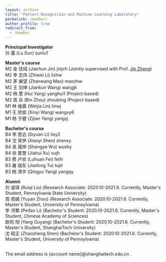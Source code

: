 ```yaml
---
layout: archive
title: "Pattern Recognition and Machine Learning Laboratory"
permalink: /member/
author_profile: true
redirect_from:
  - /member
---
```


**Princicpal Investigator** <br />
孙 露 (Lu Sun) sunlu1

**Master's course** <br />
M2 金 佳纯 (Jiachun Jin) jinjch (Jointly supervised with Prof. [Jie Zheng](https://shanghaitechzhengjielab.github.io/Zhenglab.github.io/people.htm)) <br /> 
M2 李 志伟 (Zhiwei Li) lizhw <br /> 
M2 茅 展望 (Zhanwang Mao) maozhw <br /> 
M2 王 剑坤 (Jiankun Wang) wangjk <br /> 
M2 杨 慧 (Hui Yang) yanghui1 (Project-based) <br /> 
M2 周 兵 (Bin Zhou) zhoubing (Project-based) <br /> 
M1 林 维嘉 (Weijia Lin) linwj <br /> 
M1 王 欣奕 (Xinyi Wang) wangxy6 <br /> 
M1 杨 子健 (Zijian Yang) yangzj <br /> 

**Bachelor's course** <br />
B4 李 思远 (Siyuan Li) lisy2 <br /> 
B4 沈 宵伊 (Xiaoyi Shen) shenxy <br /> 
B4 吴 晟烨 (Shengye Wu) wushy <br /> 
B4 徐 嘉慧 (Jiahui Xu) xujh <br /> 
B3 费 卢欢 (Luhuan Fei) feilh <br />
B3 屠 珈东 (Jiadong Tu) tujd <br />
B3 杨 清宇 (Qingyu Yang) yangqy <br />

**Alumni** <br />
刘 睿琪 (Ruiqi Liu) (Research Associate: 2020.10-2021.6. Currently, Master's Student, Pennsylvania State University) <br /> 
周 雨嫣 (Yuyan Zhou) (Research Associate: 2020.10-2021.6. Currently, Master's Student, University of Pennsylvania) <br /> 
李 沛繁 (Peifan Li) (Bachelor's Student: 2020.10-2021.6. Currently, Master's Student, Chinese Academy of Sciences) <br />
欧阳 阳 (Yang Ouyang) (Bachelor's Student: 2020.10-2021.6. Currently, Master's Student, ShanghaiTech University) <br />
沈 昭正 (Zhaozheng Shen) (Bachelor's Student: 2020.10-2021.6. Currently, Master's Student, University of Pennsylvania) <br />

<br /> 
The email address is {account name}@shanghaitech.edu.cn .

<!---**Undergraduate Student** <br />--->
